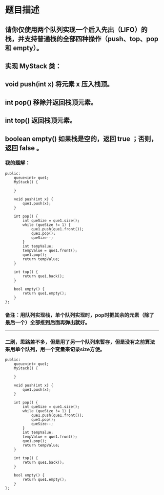 # 题目描述
## 请你仅使用两个队列实现一个后入先出（LIFO）的栈，并支持普通栈的全部四种操作（push、top、pop 和 empty）。
## 实现 MyStack 类：
## void push(int x) 将元素 x 压入栈顶。
## int pop() 移除并返回栈顶元素。
## int top() 返回栈顶元素。
## boolean empty() 如果栈是空的，返回 true ；否则，返回 false 。
### 我的题解：
```class MyStack {
public:
    queue<int> que1;
    MyStack() {

    }
    
    void push(int x) {
        que1.push(x);
    }
    
    int pop() {
        int queSize = que1.size();
        while (queSize != 1) {
            que1.push(que1.front());
            que1.pop();
            queSize--;
        }
        int tempValue;
        tempValue = que1.front();
        que1.pop();
        return tempValue;
    }
    
    int top() {
        return que1.back();
    }
    
    bool empty() {
        return que1.empty();
    }
};
```
### **备注**：用队列实现栈，单个队列实现时，pop时把其余的元素（除了最后一个）全部推到后面再弹出就好。
***
### 二刷，思路差不多，但是用了另一个队列来暂存，但是没有之前算法采用单个队列，用一个变量来记录size方便。
```class MyStack {
public:
    queue<int> que1;
    MyStack() {

    }
    
    void push(int x) {
        que1.push(x);
    }
    
    int pop() {
        int queSize = que1.size();
        while (queSize != 1) {
            que1.push(que1.front());
            que1.pop();
            queSize--;
        }
        int tempValue;
        tempValue = que1.front();
        que1.pop();
        return tempValue;
    }
    
    int top() {
        return que1.back();
    }
    
    bool empty() {
        return que1.empty();
    }
};
```
